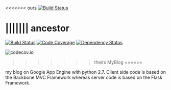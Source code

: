 <<<<<<< ours
[![Build Status](https://travis-ci.org/aarsakian/blog.svg?branch=master)](https://travis-ci.org/aarsakian/blog)

||||||| ancestor
=======
[![Build Status](https://travis-ci.org/aarsakian/blog.svg?branch=major_rewrite_following_TDD_principles)](https://travis-ci.org/aarsakian/blog)
[![Code Coverage](https://img.shields.io/codecov/c/github/aarsakian/blog/major_rewrite_following_TDD_principles.svg)](https://codecov.io/github/aarsakian/blog?branch=major_rewrite_following_TDD_principles)
[![Dependency Status](https://dependencyci.com/github/aarsakian/blog/badge)](https://dependencyci.com/github/aarsakian/blog)

![codecov.io](https://codecov.io/github/aarsakian/blog/branch.svg?branch=major_rewrite_following_TDD_principles)
>>>>>>> theirs
MyBlog
======

my blog on Google App Engine with python 2.7.
Client side code is based on the Backbone MVC Framework whereas server code is based on the Flask Framework.
